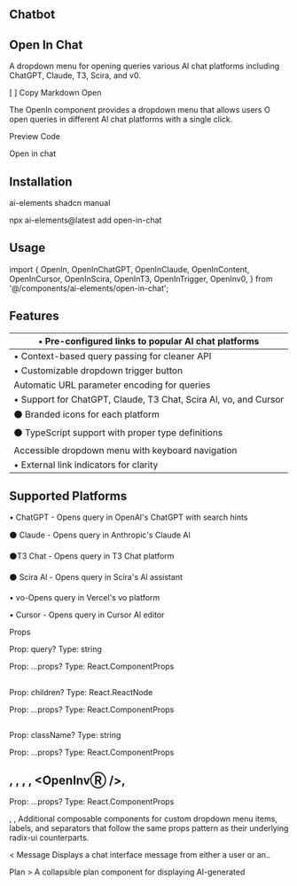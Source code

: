 ## Chatbot

## Open In Chat

A dropdown menu for opening queries various Al chat platforms including ChatGPT, Claude, T3, Scira, and v0.

[ ] Copy Markdown
Open

The OpenIn component provides a dropdown menu that allows users O open queries in different Al chat platforms with a single click.

Preview
Code

Open in chat

## Installation

ai-elements shadcn manual

npx ai-elements@latest add open-in-chat

## Usage

import {
  OpenIn,
  OpenInChatGPT,
  OpenInClaude,
  OpenInContent,
  OpenInCursor,
  OpenInScira,
  OpenInT3,
  OpenInTrigger,
  OpenInv0,
} from '@/components/ai-elements/open-in-chat';

<OpenIn query="How can I implement authentication in Next.js?">
<OpenInTrigger />
<OpenInContent>
<OpenInChatGPT />
<OpenInClaude />
<OpenInT3 />
<OpenInScira />
<OpenInv0 />
<OpenInCursor />
</OpenInContent>
</OpenIn>

## Features

| • Pre-configured links to popular Al chat platforms              |
|-|
| • Context-based query passing for cleaner API                    |
| • Customizable dropdown trigger button                           |
| Automatic URL parameter encoding for queries                     |
| • Support for ChatGPT, Claude, T3 Chat, Scira Al, vo, and Cursor |
| ⚫ Branded icons for each platform                               |
| ⚫ TypeScript support with proper type definitions               |
| Accessible dropdown menu with keyboard navigation                |
| • External link indicators for clarity                           |

## Supported Platforms

• ChatGPT - Opens query in OpenAl's ChatGPT with search hints

⚫ Claude - Opens query in Anthropic's Claude Al

⚫T3 Chat - Opens query in T3 Chat platform

⚫ Scira Al - Opens query in Scira's Al assistant

• vo-Opens query in Vercel's vo platform

• Cursor - Opens query in Cursor Al editor

Props

<OpenIn />

Prop: query?
Type: string

Prop: ...props?
Type: React.ComponentProps<typeof DropdownMenu>

## <OpenInTrigger />

Prop: children?
Type: React.ReactNode

Prop: ...props?
Type: React.ComponentProps<typeof DropdownMenuTrigger>

## <OpenInContent />

Prop: className?
Type: string

Prop: ...props?
Type: React.ComponentProps<typeof DropdownMenuContent>

## <OpenInChatGPT />, <OpenInClaude />, <OpenInT3 />, <OpenInScira />, <OpenInvⓇ />, <OpenInCursor />

Prop: ...props?
Type: React.ComponentProps<typeof DropdownMenuItem>

<OpenInItem />, <OpenInLabel />, <OpenInSeparator />
Additional composable components for custom dropdown menu items, labels, and separators that follow the same props pattern as their underlying radix-ui counterparts.

< Message
Displays a chat interface message from either a user or an..

Plan > A collapsible plan component for displaying AI-generated
